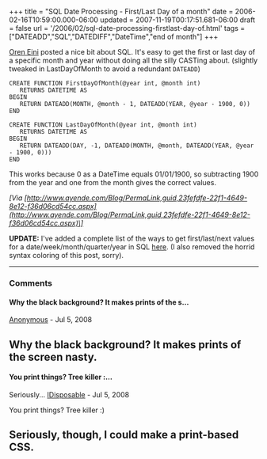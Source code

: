 +++
title = "SQL Date Processing - First/Last Day of a month"
date = 2006-02-16T10:59:00.000-06:00
updated = 2007-11-19T00:17:51.681-06:00
draft = false
url = '/2006/02/sql-date-processing-firstlast-day-of.html'
tags = ["DATEADD","SQL","DATEDIFF","DateTime","end of month"]
+++

[Oren Eini](http://www.ayende.com/) posted a nice bit about SQL. It's easy to get the first or last day of a specific month and year without doing all the silly CASTing about. (slightly tweaked in LastDayOfMonth to avoid a redundant `DATEADD`)

```
CREATE FUNCTION FirstDayOfMonth(@year int, @month int)
   RETURNS DATETIME AS
BEGIN
   RETURN DATEADD(MONTH, @month - 1, DATEADD(YEAR, @year - 1900, 0))
END
 
CREATE FUNCTION LastDayOfMonth(@year int, @month int)
   RETURNS DATETIME AS 
BEGIN
   RETURN DATEADD(DAY, -1, DATEADD(MONTH, @month, DATEADD(YEAR, @year - 1900, 0)))
END
```

This works because 0 as a DateTime equals 01/01/1900, so subtracting 1900 from the year and one from the month gives the correct values.

_\[Via [http://www.ayende.com/Blog/PermaLink,guid,23fefdfe-22f1-4649-8e12-f36d06cd54cc.aspx](http://www.ayende.com/Blog/PermaLink,guid,23fefdfe-22f1-4649-8e12-f36d06cd54cc.aspx)\]_

**UPDATE:** I've added a complete list of the ways to get first/last/next values for a date/week/month/quarter/year in SQL [here](http://musingmarc.blogspot.com/2006/07/more-on-dates-and-sql.html). (I also removed the horrid syntax coloring of this post, sorry).

---

### Comments

#### Why the black background? It makes prints of the s…

[Anonymous](mailto:noreply@blogger.com) - <time datetime="2008-07-11T13:33:00.000-05:00">Jul 5, 2008</time>

Why the black background? It makes prints of the screen nasty.
---

#### You print things? Tree killer :…


  
Seriously...
[IDisposable](https://www.blogger.com/profile/02275315449689041289 "noreply@blogger.com") - <time datetime="2008-07-11T16:21:00.000-05:00">Jul 5, 2008</time>

You print things? Tree killer :)  
  
Seriously, though, I could make a print-based CSS.
---
